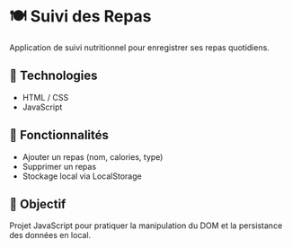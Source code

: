 # 🍽️ Suivi des Repas

Application de suivi nutritionnel pour enregistrer ses repas quotidiens.

## 🧰 Technologies

- HTML / CSS
- JavaScript

## 📌 Fonctionnalités

- Ajouter un repas (nom, calories, type)
- Supprimer un repas
- Stockage local via LocalStorage

## 🎯 Objectif

Projet JavaScript pour pratiquer la manipulation du DOM et la persistance des données en local.
